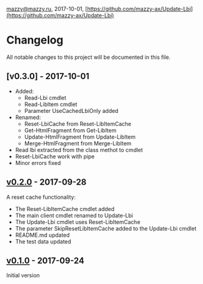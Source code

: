 mazzy@mazzy.ru, 2017-10-01, [https://github.com/mazzy-ax/Update-Lbi](https://github.com/mazzy-ax/Update-Lbi)

# Changelog

All notable changes to this project will be documented in this file.

## [v0.3.0] - 2017-10-01

* Added:
  * Read-Lbi cmdlet
  * Read-LibItem cmdlet
  * Parameter UseCachedLbiOnly added
* Renamed:
  * Reset-LbiCache from Reset-LibItemCache
  * Get-HtmlFragment from Get-LibItem
  * Update-HtmlFragment from Update-LibItem
  * Merge-HtmlFragment from Merge-LibItem
* Read lbi extracted from the class methot to cmdlet
* Reset-LbiCache work with pipe
* Minor errors fixed

## [v0.2.0] - 2017-09-28

A reset cache functionality:

* The Reset-LibItemCache cmdlet added
* The main client cmdlet renamed to Update-Lbi
* The Update-Lbi cmdlet uses Reset-LibItemCache
* The parameter SkipResetLibItemCache added to the Update-Lbi cmdlet
* README.md updated
* The test data updated

## [v0.1.0] - 2017-09-24

Initial version

[v0.2.0]: https://github.com/mazzy-ax/Update-Lbi/compare/v0.2.0...v0.3.0
[v0.2.0]: https://github.com/mazzy-ax/Update-Lbi/compare/v0.1.0...v0.2.0
[v0.1.0]: https://github.com/mazzy-ax/Update-Lbi/compare/v0.1.0...v0.1.0
